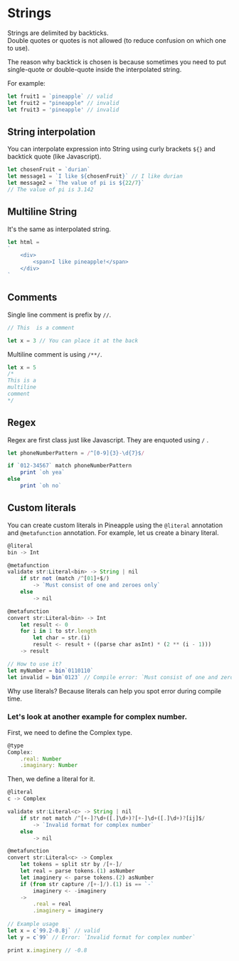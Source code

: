 # Strings
Strings are delimited by backticks.  
Double quotes or quotes is not allowed (to reduce confusion on which one to use).

The reason why backtick is chosen is because sometimes you need to put single-quote or double-quote inside the interpolated string.

For example:
```js
let fruit1 = `pineapple` // valid
let fruit2 = "pineapple" // invalid
let fruit3 = 'pineapple' // invalid
```

## String interpolation
You can interpolate expression into String using curly brackets `${}` and backtick quote (like Javascript).

```js
let chosenFruit = `durian`
let message1 = `I like ${chosenFruit}` // I like durian 
let message2 = `The value of pi is ${22/7}` 
// The value of pi is 3.142
```

## Multiline String
It's the same as interpolated string.
```js
let html = 
`
    <div>
        <span>I like pineapple!</span>
    </div>
`
```

## Comments
Single line comment is prefix by `//`.
```js
// This  is a comment

let x = 3 // You can place it at the back
```

Multiline comment is using `/**/`.
```js
let x = 5
/*
This is a 
multiline 
comment
*/
```


## Regex
Regex are first class just like Javascript. They are enquoted using `/` .
```js
let phoneNumberPattern = /^[0-9]{3}-\d{7}$/

if `012-34567` match phoneNumberPattern
    print `oh yea`
else
    print `oh no`
```

## Custom literals
You can create custom literals in Pineapple using the `@literal` annotation and `@metafunction` annotation.
For example, let us create a binary literal.
```js
@literal
bin -> Int

@metafunction
validate str:Literal<bin> -> String | nil
    if str not (match /^[01]+$/)
        -> `Must consist of one and zeroes only`
    else
        -> nil

@metafunction
convert str:Literal<bin> -> Int
    let result <- 0
    for i in 1 to str.length
        let char = str.(i)
        result <- result + ((parse char asInt) * (2 ** (i - 1)))
    -> result

// How to use it?
let myNumber = bin`0110110`
let invalid = bin`0123` // Compile error: `Must consist of one and zeroes only`
```
Why use literals? Because literals can help you spot error during compile time.

### Let's look at another example for complex number.

First, we need to define the Complex type.
```js
@type
Complex:
    .real: Number
    .imaginary: Number
```

Then, we define a literal for it.
```js
@literal
c -> Complex

validate str:Literal<c> -> String | nil
    if str not match /^[+-]?\d+([.]\d+)?[+-]\d+([.]\d+)?[ij]$/
        -> `Invalid format for complex number`
    else
        -> nil

@metafunction
convert str:Literal<c> -> Complex
    let tokens = split str by /[+-]/
    let real = parse tokens.(1) asNumber
    let imaginery <- parse tokens.(2) asNumber
    if (from str capture /[+-]/).(1) is == `-`
        imaginery <- -imaginery
    -> 
        .real = real
        .imaginery = imaginery
    
// Example usage
let x = c`99.2-0.8j` // valid
let y = c`99` // Error: `Invalid format for complex number`

print x.imaginery // -0.8


```